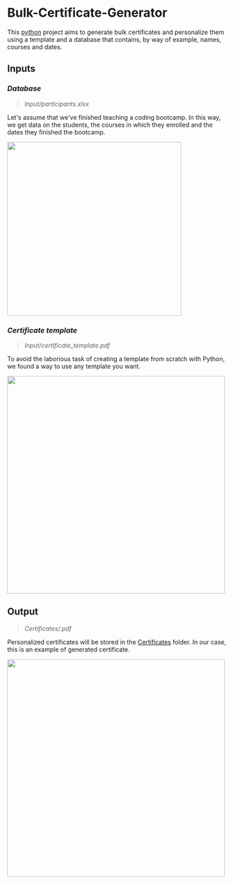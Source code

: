 # Bulk-Certificate-Generator
This [python](https://www.python.org/) project aims to generate bulk certificates and personalize them using a template and a database that contains, by way of example, names, courses and dates.

## Inputs

### *Database*

> *Input/participants.xlsx*

Let's assume that we've finished teaching a coding bootcamp. In this way, we get data on the students, the courses in which they enrolled and the dates they finished the bootcamp.

<img src="https://user-images.githubusercontent.com/64377961/213354216-a91c272a-fb42-460e-8297-5aa4de69d724.png" width="400">

### *Certificate template*

> *Input/certificate_template.pdf*

To avoid the laborious task of creating a template from scratch with Python, we found a way to use any template you want.

<img src="https://user-images.githubusercontent.com/64377961/213355641-b332e55f-29e1-4b73-adb8-9f42be1e6914.png" width="500">

## Output

> *Certificates/.pdf*

Personalized certificates will be stored in the [Certificates](https://github.com/Sandreke/Bulk-Certificate-Generator/tree/main/Certificates) folder. In our case, this is an example of generated certificate.

<img src="https://user-images.githubusercontent.com/64377961/213356387-c6e75498-8783-4262-8c43-8aa23736e99f.png" width="500">


